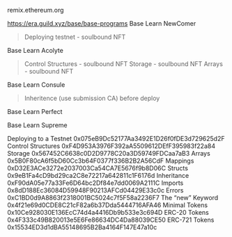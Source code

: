 remix.ethereum.org

https://era.guild.xyz/base/base-programs
Base Learn NewComer
  > Deploying testnet - soulbound NFT
  
Base Learn Acolyte
  > Control Structures - soulbound NFT
  > Storage - soulbound NFT
  > Arrays - soulbound NFT

Base Learn Consule
  > Inheritence (use submission CA) before deploy


Base Learn Perfect

Base Learn Supreme

Deploying to a Testnet	0x075eB9Dc52177Aa3492E1D26f0fDE3d729625d2F
Control Structures	    0xF4D953A3976F392aA5509612DEfF395983f22a84
Storage	                0x567452C6638c0D2D9778C20a3D59749FDCaa7aB3
Arrays	                0x5B0F80cA6f5bD60Cc3b64F0377f336B2B2A56CdF
Mappings	            0xD32E3ACe3272e2037003Ca54CA7E5676f9b8D06C
Structs	                0x9eB1Fa4cD9bd29ca2C8e72217a642811c1F6176d
Inheritance	            0xF90dA05e77a33Fe6D64bc2Df84e7dd0069A2111C
Imports	                0x8dD188Ec36084D59948F90213AFCd04429E33c0c
Errors	                0xC1BD0d9A8863f2318001BC5024c7f5F58a2236F7
The “new” Keyword	    0x4f21e69d0CDE8C21cF82a6b37Dda5444716AFA46
Minimal Tokens	        0x10Ce928030E136EcC74d4a4416Db9b533e3c694D
ERC-20 Tokens	        0x4F333c49B820013e5E6Fe86634DC4Da88039CE50
ERC-721 Tokens	        0x15534ED3d1dBA55148695B2Ba4164F147E47a10c

